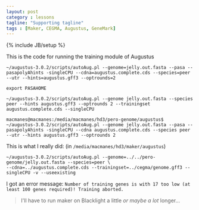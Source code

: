 ```yaml
---
layout: post
category : lessons
tagline: "Supporting tagline"
tags : [Maker, CEGMA, Augustus, GeneMark]
---
```

{% include JB/setup %}


This is the code for running the training module of Augustus

	~/augustus-3.0.2/scripts/autoAug.pl --genome=jelly.out.fasta --pasa --pasapolyAhints -singleCPU --cdna=augustus.complete.cds --species=peer --utr --hints=augustus.gff3 --optrounds=2

	export PASAHOME

	~/augustus-3.0.2/scripts/autoAug.pl --genome jelly.out.fasta --species peer --hints augustus.gff3 --optrounds 2 --trainingset augustus.complete.cds --singleCPU

	macmanes@macmanes:/media/macmanes/hd3/pero-genome/augustus$ ~/augustus-3.0.2/scripts/autoAug.pl --genome jelly.out.fasta --pasa --pasapolyAhints -singleCPU --cdna augustus.complete.cds --species peer --utr --hints augustus.gff3 --optrounds 2
	
This is what I really did: (in `/media/macmanes/hd3/maker/augustus`)

	~/augustus-3.0.2/scripts/autoAug.pl --genome=../../pero-genome/jelly.out.fasta --species=peer \
	--cdna=../augustus.complete.cds --trainingset=../cegma/genome.gff3 --singleCPU -v --useexisting
	
I got an error message: `Number of training genes is with 17 too low (at least 100 genes required)! Training aborted.`

> I'll have to run maker on Blacklight a little *or maybe a lot* longer...


